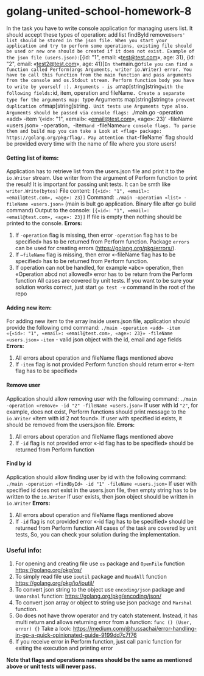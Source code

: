 # golang-united-school-homework-8

In the task you have to write console application for managing users list. It should accept these types of operation:
add
list
findById
remove`
Users' list should be stored in the json file. When you start your application and try to perform some operations, existing file should be used or new one should be created if it does not exist.
Example of the json file (users.json):
`[{id: "1", email: «test@test.com», age: 31}, {id: "2", email: «test2@test.com», age: 41}]`
In the `main.go` file you can find a function called Perform(args Arguments, writer io.Writer) error.
You have to call this function from the main function and pass arguments from the console and os.Stdout stream. Perform function body you have to write by yourself :).
Arguments - is a `map[string]string` with the following fields:
`id, item, operation and fileName`. Create a separate type for the arguments map: `type Arguments map[string]string` to prevent duplication of `map[string]string`. Unit tests use Arguments type also.
Arguments should be passed via console flags:
`./main.go -operation «add» -item ‘{«id»: "1", «email»: «email@test.com», «age»: 23}’ -fileName «users.json»`
`-operation`, `-item`and `-fileName` are console flags. To parse them and build map you can take a Look at «flag» package: https://golang.org/pkg/flag/.
Pay attention that `-fileName` flag should be provided every time with the name of file where you store users!

#### Getting list of items:
Application has to retrieve list from the users.json file and print it to the `io.Writer` stream. Use writer from the argument of Perform function to print the result! It is important for passing unit tests. It can be smth like `writer.Write(bytes)`
File content: `[{«id»: "1", «email»: «email@test.com», «age»: 23}]`
Command: `./main -operation «list» -fileName «users.json»` (main is bult go application. Binary file after go build command)
Output to the console: `[{«id»: "1", «email»: «email@test.com», «age»: 23}]`
If file is empty then nothing should be printed to the console.
**Errors:** 
1. If `-operation` flag is missing, then error `-operation` flag has to be specified» has to be returned from Perform function. Package `errors` can be used for creating errors (https://golang.org/pkg/errors/).
2. If `—fileName` flag is missing, then error «-fileName flag has to be specified» has to be returned from Perform function.
3. If operation can not be handled, for example «abc» operation, then «Operation abcd not allowed!» error has to be return from the Perform function
All cases are covered by unit tests. If you want to be sure your solution works correct, just start `go test -v` command in the root of the repo
#### Adding new item:
For adding new item to the array inside users.json file, application should provide the following cmd command:
`./main -operation «add» -item «{«id»: "1", «email»: «email@test.com», «age»: 23}» -fileName «users.json»`
`-item` - valid json object with the id, email and age fields
**Errors:**
1. All errors about operation and fileName flags mentioned above
2. If `-item` flag is not provided Perform function should return error «-item flag has to be specified»

#### Remove user
Application should allow removing user with the following command:
`./main -operation «remove» -id "2" -fileName «users.json»`
If user with id `"2"`, for example, does not exist, Perform functions should print message to the `io.Writer` «Item with id 2 not found».
If user with specified id exists, it should be removed from the users.json file.
**Errors:**
1. All errors about operation and fileName flags mentioned above
2. If `-id` flag is not provided error «-id flag has to be specified» should be returned from Perform function

#### Find by id
Application should allow finding user by id with the following command:
`./main -operation «findById» -id "1" -fileName «users.json»`
If user with specified id does not exist in the users.json file, then empty string has to be written to  the `io.Writer`
If user exists, then json object should be written in `io.Writer`
**Errors:**
1. All errors about operation and fileName flags mentioned above
2. If `-id` flag is not provided error «-id flag has to be specified» should be returned from Perform function
All cases of the task are covered by unit tests, So, you can check your solution during the implementation.

### Useful info:
1. For opening and creating file use `os` package and `OpenFile` function https://golang.org/pkg/os/
2. To simply read file use `ioutil` package and `ReadAll` function https://golang.org/pkg/io/ioutil/
3. To convert json string to the object use `encoding/json` package and `Unmarshal` function: https://golang.org/pkg/encoding/json/
4. To convert json array or object to string use json package and `Marshal` function.
5. Go does not have throw operator and try catch statement. Instead, it has multi return and allows returning error from a function: `func () (User, error) {}`
Take a look: https://medium.com/@hussachai/error-handling-in-go-a-quick-opinionated-guide-9199dd7c7f76
6. If you receive error in Perform function, just call panic function for exiting the execution and printing error

**Note that flags and operations names should be the same as mentioned above or unit tests will never pass.**
